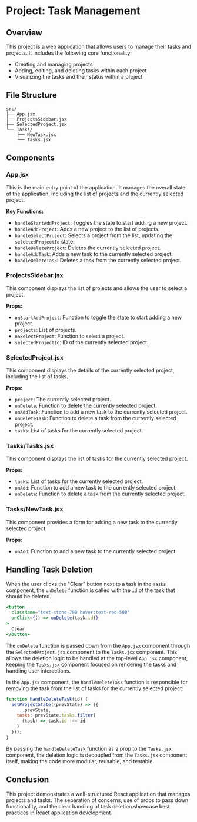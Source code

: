 # Project: Task Management

## Overview
This project is a web application that allows users to manage their tasks and projects. It includes the following core functionality:

- Creating and managing projects
- Adding, editing, and deleting tasks within each project
- Visualizing the tasks and their status within a project

## File Structure

```
src/
├── App.jsx
├── ProjectsSidebar.jsx
├── SelectedProject.jsx
└── Tasks/
    ├── NewTask.jsx
    └── Tasks.jsx
```

## Components

### App.jsx
This is the main entry point of the application. It manages the overall state of the application, including the list of projects and the currently selected project.

**Key Functions:**
- `handleStartAddProject`: Toggles the state to start adding a new project.
- `handleAddProject`: Adds a new project to the list of projects.
- `handleSelectProject`: Selects a project from the list, updating the `selectedProjectId` state.
- `handleDeleteProject`: Deletes the currently selected project.
- `handleAddTask`: Adds a new task to the currently selected project.
- `handleDeleteTask`: Deletes a task from the currently selected project.

### ProjectsSidebar.jsx
This component displays the list of projects and allows the user to select a project.

**Props:**
- `onStartAddProject`: Function to toggle the state to start adding a new project.
- `projects`: List of projects.
- `onSelectProject`: Function to select a project.
- `selectedProjectId`: ID of the currently selected project.

### SelectedProject.jsx
This component displays the details of the currently selected project, including the list of tasks.

**Props:**
- `project`: The currently selected project.
- `onDelete`: Function to delete the currently selected project.
- `onAddTask`: Function to add a new task to the currently selected project.
- `onDeleteTask`: Function to delete a task from the currently selected project.
- `tasks`: List of tasks for the currently selected project.

### Tasks/Tasks.jsx
This component displays the list of tasks for the currently selected project.

**Props:**
- `tasks`: List of tasks for the currently selected project.
- `onAdd`: Function to add a new task to the currently selected project.
- `onDelete`: Function to delete a task from the currently selected project.

### Tasks/NewTask.jsx
This component provides a form for adding a new task to the currently selected project.

**Props:**
- `onAdd`: Function to add a new task to the currently selected project.

## Handling Task Deletion

When the user clicks the "Clear" button next to a task in the `Tasks` component, the `onDelete` function is called with the `id` of the task that should be deleted.

```jsx
<button
  className="text-stone-700 hover:text-red-500"
  onClick={() => onDelete(task.id)}
>
  Clear
</button>
```

The `onDelete` function is passed down from the `App.jsx` component through the `SelectedProject.jsx` component to the `Tasks.jsx` component. This allows the deletion logic to be handled at the top-level `App.jsx` component, keeping the `Tasks.jsx` component focused on rendering the tasks and handling user interactions.

In the `App.jsx` component, the `handleDeleteTask` function is responsible for removing the task from the list of tasks for the currently selected project:

```jsx
function handleDeleteTask(id) {
  setProjectState((prevState) => ({
    ...prevState,
    tasks: prevState.tasks.filter(
      (task) => task.id !== id
    )
  }));
}
```

By passing the `handleDeleteTask` function as a prop to the `Tasks.jsx` component, the deletion logic is decoupled from the `Tasks.jsx` component itself, making the code more modular, reusable, and testable.

## Conclusion
This project demonstrates a well-structured React application that manages projects and tasks. The separation of concerns, use of props to pass down functionality, and the clear handling of task deletion showcase best practices in React application development.
